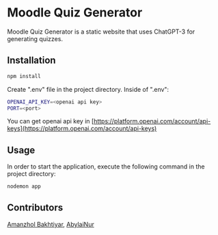 # Moodle Quiz Generator

Moodle Quiz Generator is a static website that uses ChatGPT-3 for generating quizzes.

## Installation


```bash
npm install
```
Create ".env" file in the project directory. Inside of ".env":

```bash
OPENAI_API_KEY=<openai api key>
PORT=<port>
```
You can get openai api key in [https://platform.openai.com/account/api-keys](https://platform.openai.com/account/api-keys)
## Usage

In order to start the application, execute the following command in the project directory:
```bash
nodemon app
```


## Contributors

[Amanzhol Bakhtiyar](https://github.com/xamss),
[AbylaiNur](https://github.com/AbylaiNur)
